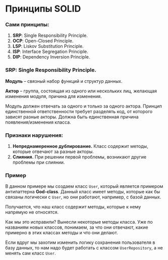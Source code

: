 # Принципы SOLID

### Сами принципы:
1.	**SRP**: Single Responsibility Principle.
2.	**OCP**: Open-Closed Principle.
3.	**LSP**: Liskov Substitution Principle.
4.	**ISP**: Interface Segregation Principle.
5.	**DIP**: Dependency Inversion Principle.

### SRP: Single Responsibility Principle.
**Модуль** – связный набор функций и структур данных.

**Актор** – группа, состоящая из одного или нескольких лиц, желающая изменения модуля, причина для изменения.

Модуль должен отвечать за одного и только за одного актора. Принцип единственной ответственности требует разделять код, от которого зависят разные акторы. Должна быть единственная причина появления/изменения класса.

### Признаки нарушения:
1.	**Непреднамеренное дублирование.** Класс содержит методы, которые отвечают за разные акторы.
2.	**Слияния.** При решении первой проблемы, возникают другие проблемы при слиянии.


### Пример
В данном примере мы создаем класс `User`, который является примером антипаттерна **God-class**. Данный класс имеет методы, которые как бы связаны логически с `User`, но они работают, например, с базой данных.

Получается, что наш класс содержит методы, которые к нему напрямую не относятся.

Как мы это исправили? Вынесли некоторые методы класса. Уже по названиям новых классов, понимаем, за что они отвечают, какие примерно в этих классах методы и что они делают.

Если вдруг мы захотим изменить логику сохранения пользователя в базу данных, то нам надо будет работать с классом `UserRepository`, а не менять сам класс `User`.